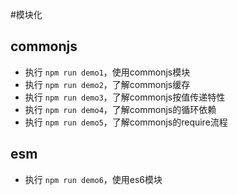 #模块化
## commonjs
- 执行 `npm run demo1`，使用commonjs模块
- 执行 `npm run demo2`，了解commonjs缓存
- 执行 `npm run demo3`，了解commonjs按值传递特性
- 执行 `npm run demo4`，了解commonjs的循环依赖
- 执行 `npm run demo5`，了解commonjs的require流程
## esm
- 执行 `npm run demo6`，使用es6模块